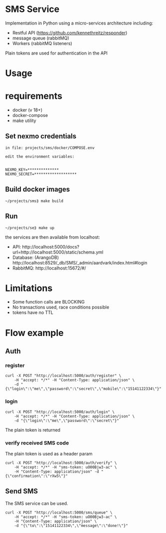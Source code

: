 # SMS Service 

Implementation in Python using a micro-services architecture including:

 * Restful API (https://github.com/kennethreitz/responder)
 * message queue (rabbitMQ)
 * Workers (rabbitMQ listeners)

Plain tokens are used for authentication in the API

# Usage

# requirements

 * docker (v 18+)
 * docker-compose
 * make utility

## Set nexmo credentials

    in file: projects/sms/docker/COMPOSE.env
    
    edit the environment variables:
    
    
    NEXMO_KEY=**************
    NEXMO_SECRET=*******************

## Build docker images
    ~/projects/sms⟫ make build

## Run
    ~/projects/se⟫ make up

the services are then available from localhost:

 * API: http://localhost:5000/docs?url=http://localhost:5000/static/schema.yml
 * Database: (ArangoDB) http://localhost:8529/_db/SMS/_admin/aardvark/index.html#login
 * RabbitMQ: http://localhost:15672/#/
        
# Limitations

 * Some function calls are BLOCKING
 * No transactions used, race conditions possible
 * tokens have no TTL

# Flow example

## Auth

### register
    curl -X POST "http://localhost:5000/auth/register" \
        -H "accept: */*" -H "Content-Type: application/json" \
        -d "{\"login\":\"me\",\"password\":\"secret\",\"mobile\":\"15141122334\"}"

### login

    curl -X POST "http://localhost:5000/auth/login" \
        -H "accept: */*" -H "Content-Type: application/json" \
        -d "{\"login\":\"me\",\"password\":\"secret\"}"

The plain token is returned 

### verify received SMS code

The plain token is used as a header param

    curl -X POST "http://localhost:5000/auth/verify" \
        -H "accept: */*" -H "sms-token: uO00Bjw3-ac" \
        -H "Content-Type: application/json" -d "{\"confirmation\":\"rXw5\"}"


## Send SMS


The SMS service can be used.

    curl -X POST "http://localhost:5000/sms/queue" \
        -H "accept: */*" -H "sms-token: uO00Bjw3-ac" \
        -H "Content-Type: application/json" \
        -d "{\"to\":\"15141122334\",\"message\":\"done!\"}"
